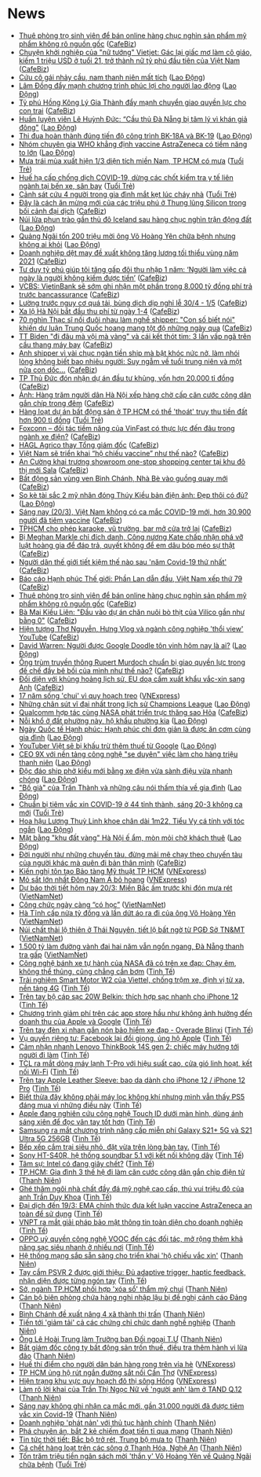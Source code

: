 # News

- [Thuê phòng trọ sinh viên để bán online hàng chục nghìn sản phẩm mỹ phẩm không rõ nguồn gốc](https://cafebiz.vn/thue-phong-tro-sinh-vien-de-ban-online-hang-chuc-nghin-san-pham-my-pham-khong-ro-nguon-goc-20210320073046033.chn) ([CafeBiz](https://cafebiz.vn))
- [Chuyện khởi nghiệp của "nữ tướng" Vietjet: Gác lại giấc mơ làm cô giáo, kiếm 1 triệu USD ở tuổi 21, trở thành nữ tỷ phú đầu tiên của Việt Nam](https://cafebiz.vn/chuyen-khoi-nghiep-cua-nu-tuong-vietjet-gac-lai-giac-mo-lam-co-giao-kiem-1-trieu-usd-o-tuoi-21-tro-thanh-nu-ty-phu-dau-tien-cua-viet-nam-20210315091206592.chn) ([CafeBiz](https://cafebiz.vn))
- [Cứu cô gái nhảy cầu, nam thanh niên mất tích](https://laodong.vn/xa-hoi/cuu-co-gai-nhay-cau-nam-thanh-nien-mat-tich-891000.ldo) ([Lao Động](https://laodong.vn))
- [Lâm Đồng đẩy mạnh chương trình phúc lợi cho người lao động](https://laodong.vn/cong-doan/lam-dong-day-manh-chuong-trinh-phuc-loi-cho-nguoi-lao-dong-890991.ldo) ([Lao Động](https://laodong.vn))
- [Tỷ phú Hồng Kông Lý Gia Thành đẩy mạnh chuyển giao quyền lực cho con trai](https://cafebiz.vn/ty-phu-hong-kong-ly-gia-thanh-day-manh-chuyen-giao-quyen-luc-cho-con-trai-20210319134940954.chn) ([CafeBiz](https://cafebiz.vn))
- [Huấn luyện viên Lê Huỳnh Đức: “Cầu thủ Đà Nẵng bị tâm lý vì khán giả đông&quot;](https://laodong.vn/the-thao/huan-luyen-vien-le-huynh-duc-cau-thu-da-nang-bi-tam-ly-vi-khan-gia-dong-890985.ldo) ([Lao Động](https://laodong.vn))
- [Thi đua hoàn thành đúng tiến độ công trình BK-18A và BK-19](https://laodong.vn/cd-dau-khi/thi-dua-hoan-thanh-dung-tien-do-cong-trinh-bk-18a-va-bk-19-890979.ldo) ([Lao Động](https://laodong.vn))
- [Nhóm chuyên gia WHO khẳng định vaccine AstraZeneca có tiềm năng to lớn](https://laodong.vn/the-gioi/nhom-chuyen-gia-who-khang-dinh-vaccine-astrazeneca-co-tiem-nang-to-lon-890987.ldo) ([Lao Động](https://laodong.vn))
- [Mưa trái mùa xuất hiện 1/3 diện tích miền Nam, TP.HCM có mưa](https://tuoitre.vn/mua-trai-mua-xuat-hien-1-3-dien-tich-mien-nam-tphcm-co-mua-20210320082856402.htm) ([Tuổi Trẻ](https://tuoitre.vn))
- [Huế hạ cấp chống dịch COVID-19, dừng các chốt kiểm tra y tế liên ngành tại bến xe, sân bay](https://tuoitre.vn/hue-ha-cap-chong-dich-covid-19-dung-cac-chot-kiem-tra-y-te-lien-nganh-tai-ben-xe-san-bay-20210319092502441.htm) ([Tuổi Trẻ](https://tuoitre.vn))
- [Cảnh sát cứu 4 người trong gia đình mắt kẹt lúc cháy nhà](https://tuoitre.vn/nghet-tho-giay-phut-canh-sat-cuu-4-nguoi-trong-gia-dinh-mat-ket-luc-chay-nha-20210320082904967.htm) ([Tuổi Trẻ](https://tuoitre.vn))
- [Đây là cách ăn mừng mới của các triệu phú ở Thung lũng Silicon trong bối cảnh đại dịch](https://cafebiz.vn/day-la-cach-an-mung-moi-cua-cac-trieu-phu-o-thung-lung-silicon-trong-boi-canh-dai-dich-20210320085530674.chn) ([CafeBiz](https://cafebiz.vn))
- [Núi lửa phun trào gần thủ đô Iceland sau hàng chục nghìn trận động đất](https://laodong.vn/the-gioi/nui-lua-phun-trao-gan-thu-do-iceland-sau-hang-chuc-nghin-tran-dong-dat-890988.ldo) ([Lao Động](https://laodong.vn))
- [Quảng Ngãi tốn 200 triệu mời ông Võ Hoàng Yên chữa bệnh nhưng không ai khỏi](https://laodong.vn/xa-hoi/quang-ngai-ton-200-trieu-moi-ong-vo-hoang-yen-chua-benh-nhung-khong-ai-khoi-890937.ldo) ([Lao Động](https://laodong.vn))
- [Doanh nghiệp dệt may đề xuất không tăng lương tối thiểu vùng năm 2021](https://cafebiz.vn/doanh-nghiep-det-may-de-xuat-khong-tang-luong-toi-thieu-vung-nam-2021-20210320084605852.chn) ([CafeBiz](https://cafebiz.vn))
- [Tư duy tỷ phú giúp tôi tăng gấp đôi thu nhập 1 năm: ‘Người làm việc cả ngày là người không kiếm được tiền’](https://cafebiz.vn/tu-duy-ty-phu-giup-toi-tang-gap-doi-thu-nhap-1-nam-nguoi-lam-viec-ca-ngay-la-nguoi-khong-kiem-duoc-tien-20210319143828913.chn) ([CafeBiz](https://cafebiz.vn))
- [VCBS: VietinBank sẽ sớm ghi nhận một phần trong 8.000 tỷ đồng phí trả trước bancassurance](https://cafebiz.vn/vcbs-vietinbank-se-som-ghi-nhan-mot-phan-trong-8000-ty-dong-phi-tra-truoc-bancassurance-20210320072748514.chn) ([CafeBiz](https://cafebiz.vn))
- [Lường trước nguy cơ quá tải, bùng dịch dịp nghỉ lễ 30/4 - 1/5](https://cafebiz.vn/luong-truoc-nguy-co-qua-tai-bung-dich-dip-nghi-le-30-4-1-5-20210320082500435.chn) ([CafeBiz](https://cafebiz.vn))
- [Xa lộ Hà Nội bắt đầu thu phí từ ngày 1-4](https://cafebiz.vn/xa-lo-ha-noi-bat-dau-thu-phi-tu-ngay-1-4-20210320082114802.chn) ([CafeBiz](https://cafebiz.vn))
- [70 nghìn Thạc sĩ nối đuôi nhau làm nghề shipper: "Con số biết nói" khiến dư luận Trung Quốc hoang mang tột độ những ngày qua](https://cafebiz.vn/70-nghin-thac-si-noi-duoi-nhau-lam-nghe-shipper-con-so-biet-noi-khien-du-luan-trung-quoc-hoang-mang-tot-do-nhung-ngay-qua-20210320081608415.chn) ([CafeBiz](https://cafebiz.vn))
- [TT Biden "đi đâu mà vội mà vàng" và cái kết thót tim: 3 lần vấp ngã trên cầu thang máy bay](https://cafebiz.vn/tt-biden-di-dau-ma-voi-ma-vang-va-cai-ket-thot-tim-3-lan-vap-nga-tren-cau-thang-may-bay-20210320081441356.chn) ([CafeBiz](https://cafebiz.vn))
- [Anh shipper vì vài chục ngàn tiền ship mà bật khóc nức nở, làm nhói lòng không biết bao nhiêu người: Suy ngẫm về tuổi trung niên và một nửa con dốc...](https://cafebiz.vn/anh-shipper-vi-vai-chuc-ngan-tien-ship-ma-bat-khoc-nuc-no-lam-nhoi-long-khong-biet-bao-nhieu-nguoi-suy-ngam-ve-tuoi-trung-nien-va-mot-nua-con-doc-20210319163906264.chn) ([CafeBiz](https://cafebiz.vn))
- [TP Thủ Đức đón nhận dự án đầu tư khủng, vốn hơn 20.000 tỉ đồng](https://cafebiz.vn/tp-thu-duc-don-nhan-du-an-dau-tu-khung-von-hon-20000-ti-dong-20210320080934726.chn) ([CafeBiz](https://cafebiz.vn))
- [Ảnh: Hàng trăm người dân Hà Nội xếp hàng chờ cấp căn cước công dân gắn chíp trong đêm](https://cafebiz.vn/anh-hang-tram-nguoi-dan-ha-noi-xep-hang-cho-cap-can-cuoc-cong-dan-gan-chip-trong-dem-20210320080932369.chn) ([CafeBiz](https://cafebiz.vn))
- [Hàng loạt dự án bất động sản ở TP.HCM có thể 'thoát' truy thu tiền đất hơn 900 tỉ đồng](https://tuoitre.vn/hang-loat-du-an-bat-dong-san-o-tp-hcm-co-the-thoat-truy-thu-tien-dat-hon-900-ti-dong-20210320080016006.htm) ([Tuổi Trẻ](https://tuoitre.vn))
- [Foxconn – đối tác tiềm năng của VinFast có thực lực đến đâu trong ngành xe điện?](https://cafebiz.vn/foxconn-doi-tac-tiem-nang-cua-vinfast-co-thuc-luc-den-dau-trong-nganh-xe-dien-20210320080615166.chn) ([CafeBiz](https://cafebiz.vn))
- [HAGL Agrico thay Tổng giám đốc](https://cafebiz.vn/hagl-agrico-thay-tong-giam-doc-20210320070446315.chn) ([CafeBiz](https://cafebiz.vn))
- [Việt Nam sẽ triển khai “hộ chiếu vaccine” như thế nào?](https://cafebiz.vn/viet-nam-se-trien-khai-ho-chieu-vaccine-nhu-the-nao-20210320080227285.chn) ([CafeBiz](https://cafebiz.vn))
- [An Cường khai trương showroom one-stop shopping center tại khu đô thị mới Sala](https://cafebiz.vn/an-cuong-khai-truong-showroom-one-stop-shopping-center-tai-khu-do-thi-moi-sala-20210319151429515.chn) ([CafeBiz](https://cafebiz.vn))
- [Bất động sản vùng ven Bình Chánh, Nhà Bè vào guồng quay mới](https://cafebiz.vn/bat-dong-san-vung-ven-binh-chanh-nha-be-vao-guong-quay-moi-20210319144337317.chn) ([CafeBiz](https://cafebiz.vn))
- [So kè tài sắc 2 mỹ nhân đóng Thúy Kiều bản điện ảnh: Đẹp thôi có đủ?](https://laodong.vn/photo/so-ke-tai-sac-2-my-nhan-dong-thuy-kieu-ban-dien-anh-dep-thoi-co-du-890932.ldo) ([Lao Động](https://laodong.vn))
- [Sáng nay (20/3), Việt Nam không có ca mắc COVID-19 mới, hơn 30.900 người đã tiêm vaccine](https://cafebiz.vn/sang-nay-20-3-viet-nam-khong-co-ca-mac-covid-19-moi-hon-30900-nguoi-da-tiem-vaccine-20210320075752591.chn) ([CafeBiz](https://cafebiz.vn))
- [TPHCM cho phép karaoke, vũ trường, bar mở cửa trở lại](https://cafebiz.vn/tphcm-cho-phep-karaoke-vu-truong-bar-mo-cua-tro-lai-20210320075542888.chn) ([CafeBiz](https://cafebiz.vn))
- [Bị Meghan Markle chỉ đích danh, Công nương Kate chấp nhận phá vỡ luật hoàng gia để đáp trả, quyết không để em dâu bóp méo sự thật](https://cafebiz.vn/bi-meghan-markle-chi-dich-danh-cong-nuong-kate-chap-nhan-pha-vo-luat-hoang-gia-de-dap-tra-quyet-khong-de-em-dau-bop-meo-su-that-2021032007511586.chn) ([CafeBiz](https://cafebiz.vn))
- [Người dân thế giới tiết kiệm thế nào sau 'năm Covid-19 thứ nhất'](https://cafebiz.vn/nguoi-dan-the-gioi-tiet-kiem-the-nao-sau-nam-covid-19-thu-nhat-20210320074928887.chn) ([CafeBiz](https://cafebiz.vn))
- [Báo cáo Hạnh phúc Thế giới: Phần Lan dẫn đầu, Việt Nam xếp thứ 79](https://cafebiz.vn/bao-cao-hanh-phuc-the-gioi-phan-lan-dan-dau-viet-nam-xep-thu-79-20210320074532067.chn) ([CafeBiz](https://cafebiz.vn))
- [Thuê phòng trọ sinh viên để bán online hàng chục nghìn sản phẩm mỹ phẩm không rõ nguồn gốc](https://cafebiz.vn/thue-phong-tro-sinh-vien-de-ban-online-hang-chuc-nghin-san-pham-my-pham-khong-ro-nguon-goc-20210320074312088.chn) ([CafeBiz](https://cafebiz.vn))
- [Bà Mai Kiều Liên: "Đầu vào dự án chăn nuôi bò thịt của Vilico gần như bằng 0"](https://cafebiz.vn/ba-mai-kieu-lien-dau-vao-du-an-chan-nuoi-bo-thit-cua-vilico-gan-nhu-bang-0-20210320072231787.chn) ([CafeBiz](https://cafebiz.vn))
- [Hiện tượng Thơ Nguyễn, Hưng Vlog và ngành công nghiệp 'thổi view' YouTube](https://cafebiz.vn/hien-tuong-tho-nguyen-hung-vlog-va-nganh-cong-nghiep-thoi-view-youtube-20210320073938345.chn) ([CafeBiz](https://cafebiz.vn))
- [David Warren: Người được Google Doodle tôn vinh hôm nay là ai?](https://laodong.vn/the-gioi/david-warren-nguoi-duoc-google-doodle-ton-vinh-hom-nay-la-ai-890978.ldo) ([Lao Động](https://laodong.vn))
- [Ông trùm truyền thông Rupert Murdoch chuẩn bị giao quyền lực trong đế chế đầy bê bối của mình như thế nào?](https://cafebiz.vn/ong-trum-truyen-thong-rupert-murdoch-chuan-bi-giao-quyen-luc-trong-de-che-day-be-boi-cua-minh-nhu-the-nao-20210319205718802.chn) ([CafeBiz](https://cafebiz.vn))
- [Đối diện với khủng hoảng lịch sử, EU doạ cấm xuất khẩu vắc-xin sang Anh](https://cafebiz.vn/doi-dien-voi-khung-hoang-lich-su-eu-doa-cam-xuat-khau-vac-xin-sang-anh-20210319202318359.chn) ([CafeBiz](https://cafebiz.vn))
- [17 năm sống 'chui' vì quy hoạch treo](https://vnexpress.net/17-nam-song-chui-vi-quy-hoach-treo-4250755.html) ([VNExpress](https://vnexpress.net))
- [Những chân sút vĩ đại nhất trong lịch sử Champions League](https://laodong.vn/infographic/nhung-chan-sut-vi-dai-nhat-trong-lich-su-champions-league-889408.ldo) ([Lao Động](https://laodong.vn))
- [Qualcomm hợp tác cùng NASA phát triển trực thăng sao Hỏa](https://cafebiz.vn/qualcomm-hop-tac-cung-nasa-phat-trien-truc-thang-sao-hoa-20210319165537901.chn) ([CafeBiz](https://cafebiz.vn))
- [Nỗi khổ ở đất phường này, hộ khẩu phường kia](https://laodong.vn/xa-hoi/noi-kho-o-dat-phuong-nay-ho-khau-phuong-kia-890888.ldo) ([Lao Động](https://laodong.vn))
- [Ngày Quốc tế Hạnh phúc: Hạnh phúc chỉ đơn giản là được ăn cơm cùng gia đình](https://laodong.vn/video/ngay-quoc-te-hanh-phuc-hanh-phuc-chi-don-gian-la-duoc-an-com-cung-gia-dinh-890029.ldo) ([Lao Động](https://laodong.vn))
- [YouTuber Việt sẽ bị khấu trừ thêm thuế từ Google](https://laodong.vn/kinh-te/youtuber-viet-se-bi-khau-tru-them-thue-tu-google-890870.ldo) ([Lao Động](https://laodong.vn))
- [CEO 9X với nền tảng công nghệ &quot;se duyên&quot; việc làm cho hàng triệu thanh niên](https://laodong.vn/video/ceo-9x-voi-nen-tang-cong-nghe-se-duyen-viec-lam-cho-hang-trieu-thanh-nien-890906.ldo) ([Lao Động](https://laodong.vn))
- [Độc đáo ship phở kiểu mới bằng xe điện vừa sành điệu vừa nhanh chóng](https://laodong.vn/video-thoi-su/doc-dao-ship-pho-kieu-moi-bang-xe-dien-vua-sanh-dieu-vua-nhanh-chong-890924.ldo) ([Lao Động](https://laodong.vn))
- [&quot;Bố già&quot; của Trấn Thành và những câu nói thấm thía về gia đình](https://laodong.vn/photo/bo-gia-cua-tran-thanh-va-nhung-cau-noi-tham-thia-ve-gia-dinh-890756.ldo) ([Lao Động](https://laodong.vn))
- [Chuẩn bị tiêm vắc xin COVID-19 ở 44 tỉnh thành, sáng 20-3 không ca mới](https://tuoitre.vn/chuan-bi-tiem-vacxin-covid-19-o-44-tinh-thanh-sang-20-3-khong-ca-moi-20210320061358825.htm) ([Tuổi Trẻ](https://tuoitre.vn))
- [Hoa hậu Lương Thuỳ Linh khoe chân dài 1m22, Tiểu Vy cá tính với tóc ngắn](https://laodong.vn/photo/hoa-hau-luong-thuy-linh-khoe-chan-dai-1m22-tieu-vy-ca-tinh-voi-toc-ngan-890922.ldo) ([Lao Động](https://laodong.vn))
- [Mặt bằng &quot;khu đất vàng&quot; Hà Nội ế ẩm, mòn mỏi chờ khách thuê](https://laodong.vn/photo/mat-bang-khu-dat-vang-ha-noi-e-am-mon-moi-cho-khach-thue-890786.ldo) ([Lao Động](https://laodong.vn))
- [Đời người như những chuyến tàu, đừng mải mê chạy theo chuyến tàu của người khác mà quên đi bản thân mình](https://cafebiz.vn/doi-nguoi-nhu-nhung-chuyen-tau-dung-mai-me-chay-theo-chuyen-tau-cua-nguoi-khac-ma-quen-di-ban-than-minh-20210319153246355.chn) ([CafeBiz](https://cafebiz.vn))
- [Kiến nghị tôn tạo Bảo tàng Mỹ thuật TP HCM](https://vnexpress.net/kien-nghi-ton-tao-bao-tang-my-thuat-tp-hcm-4251150.html) ([VNExpress](https://vnexpress.net))
- [Mỏ sắt lớn nhất Đông Nam Á bỏ hoang](https://vnexpress.net/mo-sat-lon-nhat-dong-nam-a-bo-hoang-4250048.html) ([VNExpress](https://vnexpress.net))
- [Dự báo thời tiết hôm nay 20/3: Miền Bắc ấm trước khi đón mưa rét](http://vietnamnet.vn/vn/thoi-su/du-bao-thoi-tiet-hom-nay-20-3-mien-bac-am-truoc-khi-don-mua-ret-720932.html) ([VietNamNet](https://vietnamnet.vn))
- [Công chức ngày càng “có học”](http://vietnamnet.vn/vn/thoi-su/cong-chuc-ngay-cang-co-hoc-720844.html) ([VietNamNet](https://vietnamnet.vn))
- [Hà Tĩnh cấp nửa tỷ đồng và lần dứt áo ra đi của ông Võ Hoàng Yên](http://vietnamnet.vn/vn/thoi-su/ha-tinh-cap-nua-ty-dong-va-lan-dut-ao-ra-di-cua-ong-vo-hoang-yen-720868.html) ([VietNamNet](https://vietnamnet.vn))
- [Núi chất thải lộ thiên ở Thái Nguyên, tiết lộ bất ngờ từ PGĐ Sở TN&MT](http://vietnamnet.vn/vn/thoi-su/moi-truong/nui-chat-thai-lo-thien-o-thai-nguyen-tiet-lo-bat-ngo-tu-pgd-so-tn-mt-719871.html) ([VietNamNet](https://vietnamnet.vn))
- [1.500 tỷ làm đường vành đai hai năm vẫn ngổn ngang, Đà Nẵng thanh tra gấp](http://vietnamnet.vn/vn/thoi-su/1-500-ty-la-m-du-o-ng-va-nh-dai-hai-na-m-va-n-ngo-n-ngang-da-na-ng-thanh-tra-ga-p-720931.html) ([VietNamNet](https://vietnamnet.vn))
- [Công nghệ bánh xe tự hành của NASA đã có trên xe đạp: Chạy êm, không thể thủng, cũng chẳng cần bơm](https://tinhte.vn/thread/cong-nghe-banh-xe-tu-hanh-cua-nasa-da-co-tren-xe-dap-chay-em-khong-the-thung-cung-chang-can-bom.3296270/) ([Tinh Tế](https://tinhte.vn))
- [Trải nghiệm Smart Motor W2 của Viettel, chống trộm xe, định vị từ xa, nền tảng 4G](https://tinhte.vn/thread/trai-nghiem-smart-motor-w2-cua-viettel-chong-trom-xe-dinh-vi-tu-xa-nen-tang-4g.3293811/) ([Tinh Tế](https://tinhte.vn))
- [Trên tay bộ cáp sạc 20W Belkin: thích hợp sạc nhanh cho iPhone 12](https://tinhte.vn/thread/tren-tay-bo-cap-sac-20w-belkin-thich-hop-sac-nhanh-cho-iphone-12.3294345/) ([Tinh Tế](https://tinhte.vn))
- [Chương trình giảm phí trên các app store hầu như không ảnh hưởng đến doanh thu của Apple và Google](https://tinhte.vn/thread/chuong-trinh-giam-phi-tren-cac-app-store-hau-nhu-khong-anh-huong-den-doanh-thu-cua-apple-va-google.3296254/) ([Tinh Tế](https://tinhte.vn))
- [Trên tay đèn xi nhan gắn nón bảo hiểm xe đạp - Overade Blinxi](https://tinhte.vn/thread/tren-tay-den-xi-nhan-gan-non-bao-hiem-xe-dap-overade-blinxi.3296349/) ([Tinh Tế](https://tinhte.vn))
- [Vụ quyền riêng tư: Facebook lại đổi giọng, ủng hộ Apple](https://tinhte.vn/thread/vu-quyen-rieng-tu-facebook-lai-doi-giong-ung-ho-apple.3296146/) ([Tinh Tế](https://tinhte.vn))
- [Cảm nhận nhanh Lenovo ThinkBook 14S gen 2: chiếc máy hướng tới người đi làm](https://tinhte.vn/thread/cam-nhan-nhanh-lenovo-thinkbook-14s-gen-2-chiec-may-huong-toi-nguoi-di-lam.3293970/) ([Tinh Tế](https://tinhte.vn))
- [TCL ra mắt dòng máy lạnh T-Pro với hiệu suất cao, cửa gió linh hoạt, kết nối Wi-Fi](https://tinhte.vn/thread/tcl-ra-mat-dong-may-lanh-t-pro-voi-hieu-suat-cao-cua-gio-linh-hoat-ket-noi-wi-fi.3294597/) ([Tinh Tế](https://tinhte.vn))
- [Trên tay Apple Leather Sleeve: bao da dành cho iPhone 12 / iPhone 12 Pro](https://tinhte.vn/thread/tren-tay-apple-leather-sleeve-bao-da-danh-cho-iphone-12-iphone-12-pro.3296366/) ([Tinh Tế](https://tinhte.vn))
- [Biết thừa đây không phải máy lọc không khí nhưng mình vẫn thấy PS5 đáng mua vì những điều này](https://tinhte.vn/thread/biet-thua-day-khong-phai-may-loc-khong-khi-nhung-minh-van-thay-ps5-dang-mua-vi-nhung-dieu-nay.3295863/) ([Tinh Tế](https://tinhte.vn))
- [Apple đang nghiên cứu công nghệ Touch ID dưới màn hình, dùng ánh sáng xiên để đọc vân tay tốt hơn](https://tinhte.vn/thread/apple-dang-nghien-cuu-cong-nghe-touch-id-duoi-man-hinh-dung-anh-sang-xien-de-doc-van-tay-tot-hon.3296244/) ([Tinh Tế](https://tinhte.vn))
- [Samsung ra mắt chương trình nâng cấp miễn phí Galaxy S21+ 5G và S21 Ultra 5G 256GB](https://tinhte.vn/thread/samsung-ra-mat-chuong-trinh-nang-cap-mien-phi-galaxy-s21-5g-va-s21-ultra-5g-256gb.3296240/) ([Tinh Tế](https://tinhte.vn))
- [Bếp xếp cắm trại siêu nhỏ, đặt vừa trên lòng bàn tay.](https://tinhte.vn/thread/bep-xep-cam-trai-sieu-nho-dat-vua-tren-long-ban-tay.3296037/) ([Tinh Tế](https://tinhte.vn))
- [Sony HT-S40R, hệ thống soundbar 5.1 với kết nối không dây](https://tinhte.vn/thread/sony-ht-s40r-he-thong-soundbar-5-1-voi-ket-noi-khong-day.3296211/) ([Tinh Tế](https://tinhte.vn))
- [Tâm sự: Intel có đang giãy chết?](https://tinhte.vn/thread/tam-su-intel-co-dang-giay-chet.3295270/) ([Tinh Tế](https://tinhte.vn))
- [TP.HCM: Gia đình 3 thế hệ đi làm căn cước công dân gắn chip điện tử](https://thanhnien.vn/thoi-su/tphcm-gia-dinh-3-the-he-di-lam-can-cuoc-cong-dan-gan-chip-dien-tu-1356536.html) ([Thanh Niên](https://thanhnien.vn))
- [Ghé thăm ngôi nhà chất đầy đá mỹ nghệ cao cấp, thú vui triệu đô của anh Trần Duy Khoa](https://tinhte.vn/thread/ghe-tham-ngoi-nha-chat-day-da-my-nghe-cao-cap-thu-vui-trieu-do-cua-anh-tran-duy-khoa.3296097/) ([Tinh Tế](https://tinhte.vn))
- [Đại dịch đến 19/3: EMA chính thức đưa kết luận vaccine AstraZeneca an toàn để sử dụng](https://tinhte.vn/thread/dai-dich-den-19-3-ema-chinh-thuc-dua-ket-luan-vaccine-astrazeneca-an-toan-de-su-dung.3296231/) ([Tinh Tế](https://tinhte.vn))
- [VNPT ra mắt giải pháp bảo mật thông tin toàn diện cho doanh nghiệp](https://tinhte.vn/thread/vnpt-ra-mat-giai-phap-bao-mat-thong-tin-toan-dien-cho-doanh-nghiep.3296275/) ([Tinh Tế](https://tinhte.vn))
- [OPPO uỷ quyền công nghệ VOOC đến các đối tác, mở rộng thêm khả năng sạc siêu nhanh ở nhiều nơi](https://tinhte.vn/thread/oppo-uy-quyen-cong-nghe-vooc-den-cac-doi-tac-mo-rong-them-kha-nang-sac-sieu-nhanh-o-nhieu-noi.3296227/) ([Tinh Tế](https://tinhte.vn))
- [Hệ thống mạng sắp sẵn sàng cho triển khai 'hộ chiếu vắc xin'](https://thanhnien.vn/thoi-su/he-thong-mang-sap-san-sang-cho-trien-khai-ho-chieu-vac-xin-1356622.html) ([Thanh Niên](https://thanhnien.vn))
- [Tay cầm PSVR 2 được giới thiệu: Đủ adaptive trigger, haptic feedback, nhận diện được từng ngón tay](https://tinhte.vn/thread/tay-cam-psvr-2-duoc-gioi-thieu-du-adaptive-trigger-haptic-feedback-nhan-dien-duoc-tung-ngon-tay.3296301/) ([Tinh Tế](https://tinhte.vn))
- [Sở, ngành TP.HCM phối hợp 'xóa sổ' thẩm mỹ chui](https://thanhnien.vn/thoi-su/so-nganh-tphcm-phoi-hop-xoa-so-tham-my-chui-1356625.html) ([Thanh Niên](https://thanhnien.vn))
- [Cán bộ biên phòng chứa hàng nghi nhập lậu bị đề nghị cảnh cáo Đảng](https://thanhnien.vn/thoi-su/can-bo-bien-phong-chua-hang-nghi-nhap-lau-bi-de-nghi-canh-cao-dang-1356574.html) ([Thanh Niên](https://thanhnien.vn))
- [Bình Chánh đề xuất nâng 4 xã thành thị trấn](https://thanhnien.vn/thoi-su/binh-chanh-de-xuat-nang-4-xa-thanh-thi-tran-1356627.html) ([Thanh Niên](https://thanhnien.vn))
- [Tiến tới 'giảm tải' cả các chứng chỉ chức danh nghề nghiệp](https://thanhnien.vn/thoi-su/tien-toi-giam-tai-ca-cac-chung-chi-chuc-danh-nghe-nghiep-1356623.html) ([Thanh Niên](https://thanhnien.vn))
- [Ông Lê Hoài Trung làm Trưởng ban Đối ngoại T.Ư](https://thanhnien.vn/thoi-su/ong-le-hoai-trung-lam-truong-ban-doi-ngoai-tu-1356615.html) ([Thanh Niên](https://thanhnien.vn))
- [Bắt giám đốc công ty bất động sản trốn thuế, điều tra thêm hành vi lừa đảo](https://thanhnien.vn/thoi-su/bat-giam-doc-cong-ty-bat-dong-san-tron-thue-dieu-tra-them-hanh-vi-lua-dao-1356583.html) ([Thanh Niên](https://thanhnien.vn))
- [Huế thí điểm cho người dân bán hàng rong trên vỉa hè](https://vnexpress.net/hue-thi-diem-cho-nguoi-dan-ban-hang-rong-tren-via-he-4251200.html) ([VNExpress](https://vnexpress.net))
- [TP HCM ủng hộ rút ngắn đường sắt nối Cần Thơ](https://vnexpress.net/tp-hcm-ung-ho-rut-ngan-duong-sat-noi-can-tho-4251110.html) ([VNExpress](https://vnexpress.net))
- [Hiện trạng khu vực quy hoạch đô thị sông Hồng](https://vnexpress.net/hien-trang-khu-vuc-quy-hoach-do-thi-song-hong-4250352.html) ([VNExpress](https://vnexpress.net))
- [Làm rõ lời khai của Trần Thị Ngọc Nữ về 'người anh' làm ở TAND Q.12](https://thanhnien.vn/thoi-su/lam-ro-loi-khai-cua-tran-thi-ngoc-nu-ve-nguoi-anh-lam-o-tand-q12-1356585.html) ([Thanh Niên](https://thanhnien.vn))
- [Sáng nay không ghi nhận ca mắc mới, gần 31.000 người đã được tiêm vắc xin Covid-19](https://thanhnien.vn/thoi-su/sang-nay-khong-ghi-nhan-ca-mac-moi-gan-31000-nguoi-da-duoc-tiem-vac-xin-covid-19-1356645.html) ([Thanh Niên](https://thanhnien.vn))
- [Doanh nghiệp 'phát nản' với thủ tục hành chính](https://thanhnien.vn/thoi-su/doanh-nghiep-phat-nan-voi-thu-tuc-hanh-chinh-1356633.html) ([Thanh Niên](https://thanhnien.vn))
- [Phá chuyên án, bắt 2 kẻ chiếm đoạt tiền tỉ qua mạng](https://thanhnien.vn/thoi-su/pha-chuyen-an-bat-2-ke-chiem-doat-tien-ti-qua-mang-1356628.html) ([Thanh Niên](https://thanhnien.vn))
- [Tin tức thời tiết: Bắc bộ trở rét, Trung bộ mưa to](https://thanhnien.vn/thoi-su/tin-tuc-thoi-tiet-bac-bo-tro-ret-trung-bo-mua-to-1356634.html) ([Thanh Niên](https://thanhnien.vn))
- [Cá chết hàng loạt trên các sông ở Thanh Hóa, Nghệ An](https://thanhnien.vn/thoi-su/ca-chet-hang-loat-tren-cac-song-o-thanh-hoa-nghe-an-1356590.html) ([Thanh Niên](https://thanhnien.vn))
- [Tốn trăm triệu tiền ngân sách mời 'thần y' Võ Hoàng Yên về Quảng Ngãi chữa bệnh](https://tuoitre.vn/ton-tram-trieu-tien-ngan-sach-moi-than-y-vo-hoang-yen-ve-quang-ngai-chua-benh-20210319223041739.htm) ([Tuổi Trẻ](https://tuoitre.vn))

